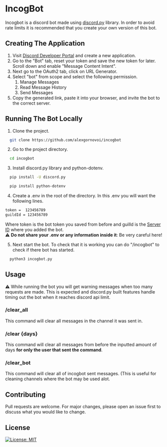 # IncogBot

Incogbot is a discord bot made using [discord.py](https://discordpy.readthedocs.io/en/stable/) library. In order to avoid rate limits it is recommended that you create your own version of this bot.

## Creating The Application
1. Visit [Discord Developer Portal](https://discord.com/developers/applications) and create a new application.
2. Go to the "Bot" tab, reset your token and save the new token for later. Scroll down and enable "Message Content Intent".
3. Next go to the OAuth2 tab, click on URL Generator.
4. Select "bot" from scope and select the following permission.
    1. Manage Messages
    2. Read Message History
    3. Send Messages
5. Copy the generated link, paste it into your browser, and invite the bot to the correct server.

## Running The Bot Locally

1. Clone the project.

```bash
  git clone https://github.com/alexgornovoi/incogbot
```

2. Go to the project directory.

```bash
  cd incogbot
```

3. Install discord.py library and python-dotenv.

```bash
  pip install -U discord.py
```
```bash
  pip install python-dotenv
```

4. Create a .env in the root of the directory. In this .env you will want the following lines.
```bash
token =  123456789
guildId = 123456789
```
Where token is the bot token you saved from before and guilId is the [Server ID](https://support.discord.com/hc/en-us/articles/206346498-Where-can-I-find-my-User-Server-Message-ID-#:~:text=Obtaining%20Server%20IDs%20%2D%20Mobile%20App,ID%20to%20get%20the%20ID) where you added the bot.  
:warning: **Do not share your .env or any information inside it**: Be very careful here!

5. Next start the bot. To check that it is working you can do "/incogbot" to check if there bot has started.
```bash
  python3 incogbot.py
```
## Usage

:warning: While running the bot you will get warning messages when too many requests are made. This is expected and discord.py built features handle timing out the bot when it reaches discord api limit.
### /clear_all
This command will clear all messages in the channel it was sent in.
### /clear {days}
This command will clear all messages from before the inputted amount of days **for only the user that sent the command**.
### /clear_bot
This command will clear all of incogbot sent messages. (This is useful for cleaning channels where the bot may be used alot.

## Contributing

Pull requests are welcome. For major changes, please open an issue first
to discuss what you would like to change.

## License

[![License: MIT](https://img.shields.io/badge/License-MIT-yellow.svg)](https://opensource.org/licenses/MIT)
